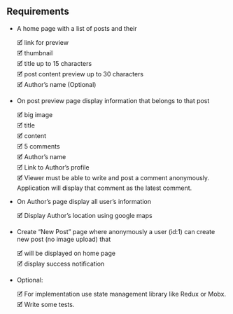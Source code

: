 ## Requirements

* A home page with a list of posts and their

  🗹 link for preview  
  🗹 thumbnail  
  🗹 title up to 15 characters  
  🗹 post content preview up to 30 characters  
  🗹 Author’s name (Optional)

* On post preview page display information that belongs to that post

  🗹 big image  
  🗹 title  
  🗹 content  
  🗹 5 comments  
  🗹 Author’s name  
  🗹 Link to Author’s profile  
  🗹 Viewer must be able to write and post a comment anonymously. Application will display that comment as the latest comment.

* On Author’s page display all user’s information

  🗹 Display Author’s location using google maps

* Create “New Post” page where anonymously a user (id:1) can create new post (no image upload) that

  🗹 will be displayed on home page  
  🗹 display success notification

* Optional:

  🗹 For implementation use state management library like Redux or Mobx.  
  🗹 Write some tests.
